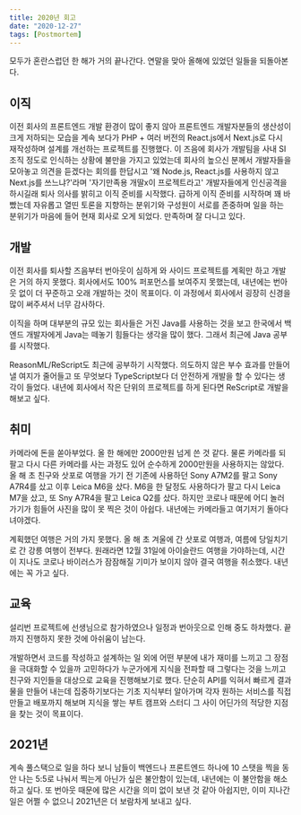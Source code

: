 ```yaml
---
title: 2020년 회고
date: "2020-12-27"
tags: [Postmortem]
---
```


모두가 혼란스럽던 한 해가 거의 끝나간다. 연말을 맞아 올해에 있었던 일들을 되돌아본다.

## 이직

이전 회사의 프론트엔드 개발 환경이 많이 좋지 않아 프론트엔드 개발자분들의 생산성이 크게 저하되는 모습을 계속 보다가 PHP + 여러 버전의 React.js에서 Next.js로 다시 재작성하며 설계를 개선하는 프로젝트를 진행했다. 이 즈음에 회사가 개발팀을 사내 SI 조직 정도로 인식하는 상황에 불만을 가지고 있었는데 회사의 높으신 분께서 개발자들을 모아놓고 의견을 듣겠다는 회의를 한답시고 '왜 Node.js, React.js를 사용하지 않고 Next.js를 쓰느냐?'라며 '자기만족용 개딸x이 프로젝트라고' 개발자들에게 인신공격을 하시길래 퇴사 의사를 밝히고 이직 준비를 시작했다. 급하게 이직 준비를 시작하며 꽤 바빴는데 자유롭고 열띤 토론을 지향하는 분위기와 구성원이 서로를 존중하며 일을 하는 분위기가 마음에 들어 현재 회사로 오게 되었다. 만족하며 잘 다니고 있다.

## 개발

이전 회사를 퇴사할 즈음부터 번아웃이 심하게 와 사이드 프로젝트를 계획만 하고 개발은 거의 하지 못했다. 회사에서도 100% 퍼포먼스를 보여주지 못했는데, 내년에는 번아웃 없이 더 꾸준하고 오래 개발하는 것이 목표이다. 이 과정에서 회사에서 굉장히 신경을 많이 써주셔서 너무 감사하다.

이직을 하며 대부분의 규모 있는 회사들은 거진 Java를 사용하는 것을 보고 한국에서 백엔드 개발자에게 Java는 떼놓기 힘들다는 생각을 많이 했다. 그래서 최근에 Java 공부를 시작했다.

ReasonML/ReScript도 최근에 공부하기 시작했다. 의도하지 않은 부수 효과를 만들어낼 여지가 줄어들고 또 무엇보다 TypeScript보다 더 안전하게 개발을 할 수 있다는 생각이 들었다. 내년에 회사에서 작은 단위의 프로젝트를 하게 된다면 ReScript로 개발을 해보고 싶다.

## 취미

카메라에 돈을 쏟아부었다. 올 한 해에만 2000만원 넘게 쓴 것 같다. 물론 카메라를 되팔고 다시 다른 카메라를 사는 과정도 있어 순수하게 2000만원을 사용하지는 않았다.  올 해 초 친구와 삿포로 여행을 가기 전 기존에 사용하던 Sony A7M2를 팔고 Sony A7R4를 샀고 이후 Leica M6을 샀다. M6을 한 달정도 사용하다가 팔고 다시 Leica M7을 샀고, 또 Sny A7R4을 팔고 Leica Q2를 샀다. 하지만 코로나 때문에 어디 놀러가기가 힘들어 사진을 많이 못 찍은 것이 아쉽다. 내년에는 카메라들고 여기저기 돌아다녀야겠다.

계획했던 여행은 거의 가지 못했다. 올 해 초 겨울에 간 삿포로 여행과, 여름에 당일치기로 간 강릉 여행이 전부다. 원래라면 12월 31일에 아이슬란드 여행을 가야하는데, 시간이 지나도 코로나 바이러스가 잠잠해질 기미가 보이지 않아 결국 여행을 취소했다. 내년에는 꼭 가고 싶다.

## 교육

설리번 프로젝트에 선생님으로 참가하였으나 일정과 번아웃으로 인해 중도 하차했다. 끝까지 진행하지 못한 것에 아쉬움이 남는다.

개발하면서 코드를 작성하고 설계하는 일 외에 어떤 부분에 내가 재미를 느끼고 그 장점을 극대화할 수 있을까 고민하다가 누군가에게 지식을 전파할 때 그렇다는 것을 느끼고 친구와 지인들을 대상으로 교육을 진행해보기로 했다. 단순히 API를 익혀서 빠르게 결과물을 만들어 내는데 집중하기보다는 기초 지식부터 알아가며 각자 원하는 서비스를 직접 만들고 배포까지 해보며 지식을 쌓는 부트 캠프와 스터디 그 사이 어딘가의 적당한 지점을 찾는 것이 목표이다.

## 2021년

계속 풀스택으로 일을 하다 보니 남들이 백엔드나 프론트엔드 하나에 10 스탯을 찍을 동안 나는 5:5로 나눠서 찍는게 아닌가 싶은 불안함이 있는데, 내년에는 이 불안함을 해소하고 싶다. 또 번아웃 때문에 많은 시간을 의미 없이 보낸 것 같아 아쉽지만, 이미 지나간 일은 어쩔 수 없으니 2021년은 더 보람차게 보내고 싶다.
